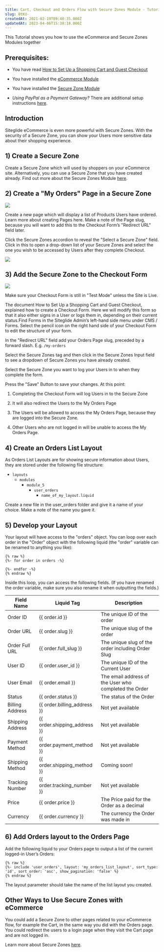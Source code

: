 ```yaml
---
title: Cart, Checkout and Orders Flow with Secure Zones Module - Tutorial
slug: 0tKU-
createdAt: 2021-02-19T09:40:35.000Z
updatedAt: 2023-04-06T15:38:18.000Z
---
```


This Tutorial shows you how to use the eCommerce and Secure Zones Modules together

## Prerequisites:

*   You have read [How to Set Up a Shopping Cart and Guest Checkout](/ecommerce/get-started-ecommerce/cart-checkout-and-quotes/steps-to-implement-a-guest-checkout-flow.md)

*   You have installed the [eCommerce Module](/ecommerce/quickstart-ecommerce.md)

*   You have installed the [Secure Zone Module](/crm/quickstart-crm.md)

*   *Using PayPal as a Payment Gateway?* There are additional setup instructions [here](/ecommerce/get-started-ecommerce/payment-gateways/paypal-custom-params.md).

## Introduction

Siteglide eCommerce is even more powerful with Secure Zones. With the security of a Secure Zone, you can show your Users more sensitive data about their shopping experience.

## 1) Create a Secure Zone

Create a Secure Zone which will used by shoppers on your eCommerce site. Alternatively, you can use a Secure Zone that you have created already. Find out more about the Secure Zones Module [here](/crm/quickstart-crm.md#2-creating-and-editing-a-secure-zone).

## 2) Create a "My Orders" Page in a Secure Zone

![](https://siteglide-52c14a1a8a9b.intercom-attachments-1.com/i/o/163533694/4e550e2d1436b94c1f3fc26e/orders_secure_zone.jpg)

Create a new page which will display a list of Products Users have ordered. Learn more about creating Pages here. Make a note of the Page slug, because you will want to add this to the Checkout Form’s "Redirect URL" field later.

Click the Secure Zones accordion to reveal the "Select a Secure Zone" field. Click in this to open a drop-down list of your Secure Zones and select the one you wish to be accessed by Users after they complete Checkout.

![](https://siteglide-52c14a1a8a9b.intercom-attachments-1.com/i/o/163533699/38512098b8e57b8e3780419c/orders_secure_zone_select.png)

## 3) Add the Secure Zone to the Checkout Form

![](https://siteglide-52c14a1a8a9b.intercom-attachments-1.com/i/o/163533709/a38f01187f2eef19fddc80b5/form_secure_zone.jpg)

Make sure your Checkout Form is still in "Test Mode" unless the Site is Live.

The document How to Set Up a Shopping Cart and Guest Checkout, explained how to create a Checkout Form. Here we will modify this form so that it also either signs in a User or logs them in, depending on their current status.Find Forms in the Siteglide Admin’s left-hand side menu under CMS / Forms. Select the pencil icon on the right hand side of your Checkout Form to edit the structure of your form.

In the "Redirect URL" field add your Orders Page slug, preceded by a forward slash. E.g. `/my-orders`

Select the Secure Zones tag and then click in the Secure Zones Input field to see a dropdown of Secure Zones you have already created.

Select the Secure Zone you want to log your Users in to when they complete the form.

Press the "Save" Button to save your changes. At this point:

1.  Completing the Checkout Form will log Users in to the Secure Zone

2.  It will also redirect the Users to the My Orders Page

3.  The Users will be allowed to access the My Orders Page, because they are logged into the Secure Zone.

4.  Other Users who are not logged in will be unable to access the My Orders Page.

## 4) Create an Orders List Layout

As Orders List Layouts are for showing secure information about Users, they are stored under the following file structure:

*   `layouts`
    *   `modules`
        *   `module_5`
            *   `user_orders`
                *   `name_of_my_layout.liquid`

Create a new file in the user\_orders folder and give it a name of your choice. Make a note of the name you gave it.

## 5) Develop your Layout

Your layout will have access to the "orders" object.
You can loop over each order in the "Order" object with the following liquid (the "order" variable can be renamed to anything you like):

```liquid
{% raw %}
{%- for order in orders -%}

{%- endfor -%}
{% endraw %}
```

Inside this loop, you can access the following fields. (If you have renamed the order variable, make sure you also rename it when outputting the fields.)

| **Field Name**   | **Liquid Tag**                | **Description**                                       |
| ---------------- | ----------------------------- | ----------------------------------------------------- |
| Order ID         | {{ order.id }}                | The unique ID of the order                            |
| Order URL        | {{ order.slug }}              | The unique slug of the order                          |
| Order Full URL   | {{ order.full\_slug }}        | The unique slug of the order including Order Slug     |
| User ID          | {{ order.user\_id }}          | The unique ID of the Current User                     |
| User Email       | {{ order.email }}             | The email address of the User who completed the Order |
| Status           | {{ order.status }}            | The status of the Order                               |
| Billing Address  | {{ order.billing\_address }}  | Not yet available                                     |
| Shipping Address | {{ order.shipping\_address }} | Not yet available                                     |
| Payment Method   | {{ order.payment\_method }}   | Not yet available                                     |
| Shipping Method  | {{ order.shipping\_method }}  | Coming soon!                                          |
| Tracking Number  | {{ order.tracking\_number }}  | Not yet available                                     |
| Price            | {{ order.price }}             | The Price paid for the Order as a decimal             |
| Currency         | {{ order.currency }}          | The currency the Order was made in                    |

## 6) Add Orders layout to the Orders Page

Add the following liquid to your Orders page to output a list of the current logged-in User’s Orders:
```
{% raw %}
{%- include 'user_orders', layout: 'my_orders_list_layout', sort_type: 'id', sort_order: 'asc', show_pagination: 'false' %}
{% endraw %}
```

The layout parameter should take the name of the list layout you created.

## Other Ways to Use Secure Zones with eCommerce

You could add a Secure Zone to other pages related to your eCommerce flow, for example the Cart, in the same way you did with the Orders page. You could redirect the users to a login page when they visit the Cart page and are not logged in.

&#x20;Learn more about Secure Zones [here](/crm/quickstart-crm.md).
